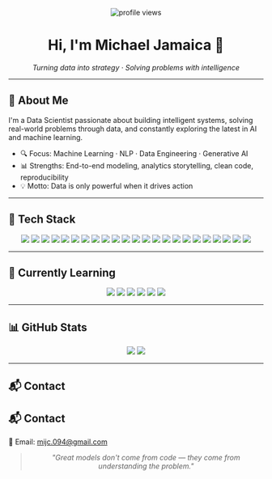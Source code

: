<p align="center">
  <img src="https://komarev.com/ghpvc/?username=DSMichael94&label=Profile%20views&color=0e75b6&style=flat" alt="profile views" />
</p>

<h1 align="center">Hi, I'm Michael Jamaica 👋</h1>
<p align="center"><i>Turning data into strategy · Solving problems with intelligence</i></p>

---

## 🧠 About Me

I'm a Data Scientist passionate about building intelligent systems, solving real-world problems through data, and constantly exploring the latest in AI and machine learning.

- 🔍 Focus: Machine Learning · NLP · Data Engineering · Generative AI  
- 📊 Strengths: End-to-end modeling, analytics storytelling, clean code, reproducibility  
- 💡 Motto: Data is only powerful when it drives action

---

## 🚀 Tech Stack

<p align="center">
  <!-- Core Languages -->
  <img src="https://img.shields.io/badge/Python-3776AB?style=for-the-badge&logo=python&logoColor=white"/>
  <img src="https://img.shields.io/badge/SQL-003B57?style=for-the-badge&logo=mysql&logoColor=white"/>
  <img src="https://img.shields.io/badge/R-276DC3?style=for-the-badge&logo=r&logoColor=white"/>

  <!-- Libraries -->
  <img src="https://img.shields.io/badge/Pandas-150458?style=for-the-badge&logo=pandas&logoColor=white"/>
  <img src="https://img.shields.io/badge/NumPy-013243?style=for-the-badge&logo=numpy&logoColor=white"/>
  <img src="https://img.shields.io/badge/Scikit--Learn-F7931E?style=for-the-badge&logo=scikit-learn&logoColor=white"/>
  <img src="https://img.shields.io/badge/XGBoost-00B3B3?style=for-the-badge&logo=xgboost&logoColor=white"/>
  <img src="https://img.shields.io/badge/LightGBM-006400?style=for-the-badge&logo=lightgbm&logoColor=white"/>
  <img src="https://img.shields.io/badge/CatBoost-EE9C00?style=for-the-badge&logo=catboost&logoColor=black"/>

  <!-- Deep Learning / AI -->
  <img src="https://img.shields.io/badge/TensorFlow-FF6F00?style=for-the-badge&logo=tensorflow&logoColor=white"/>
  <img src="https://img.shields.io/badge/PyTorch-EE4C2C?style=for-the-badge&logo=pytorch&logoColor=white"/>
  <img src="https://img.shields.io/badge/Hugging%20Face-FCC51C?style=for-the-badge&logo=huggingface&logoColor=black"/>
  <img src="https://img.shields.io/badge/OpenAI-412991?style=for-the-badge&logo=openai&logoColor=white"/>

  <!-- Visualization -->
  <img src="https://img.shields.io/badge/Power%20BI-F2C811?style=for-the-badge&logo=powerbi&logoColor=black"/>
  <img src="https://img.shields.io/badge/Tableau-E97627?style=for-the-badge&logo=tableau&logoColor=white"/>
  <img src="https://img.shields.io/badge/Plotly-3F4F75?style=for-the-badge&logo=plotly&logoColor=white"/>

  <!-- Data Engineering / Infra -->
  <img src="https://img.shields.io/badge/Airflow-017CEE?style=for-the-badge&logo=apacheairflow&logoColor=white"/>
  <img src="https://img.shields.io/badge/Spark-E25A1C?style=for-the-badge&logo=apachespark&logoColor=white"/>
  <img src="https://img.shields.io/badge/Docker-2496ED?style=for-the-badge&logo=docker&logoColor=white"/>
  <img src="https://img.shields.io/badge/Kafka-000000?style=for-the-badge&logo=apachekafka&logoColor=white"/>

  <!-- Dev Tools -->
  <img src="https://img.shields.io/badge/Git-F05032?style=for-the-badge&logo=git&logoColor=white"/>
  <img src="https://img.shields.io/badge/Jupyter-F37726?style=for-the-badge&logo=jupyter&logoColor=white"/>
  <img src="https://img.shields.io/badge/VSCode-007ACC?style=for-the-badge&logo=visualstudiocode&logoColor=white"/>
</p>

---

## 🌱 Currently Learning

<p align="center">
  <img src="https://img.shields.io/badge/LangChain-000000?style=for-the-badge&logo=langchain&logoColor=white"/>
  <img src="https://img.shields.io/badge/Streamlit-FF4B4B?style=for-the-badge&logo=streamlit&logoColor=white"/>
  <img src="https://img.shields.io/badge/MLflow-102C45?style=for-the-badge&logo=mlflow&logoColor=white"/>
  <img src="https://img.shields.io/badge/AWS-232F3E?style=for-the-badge&logo=amazonaws&logoColor=white"/>
  <img src="https://img.shields.io/badge/GCP-4285F4?style=for-the-badge&logo=googlecloud&logoColor=white"/>
  <img src="https://img.shields.io/badge/BigQuery-669DF6?style=for-the-badge&logo=googlebigquery&logoColor=white"/>
</p>

---

## 📊 GitHub Stats

<p align="center">
  <img src="https://github-readme-stats.vercel.app/api?username=DSMichael94&show_icons=true&theme=dark&hide_title=true" />
  <img src="https://github-readme-stats.vercel.app/api/top-langs/?username=DSMichael94&layout=compact&theme=dark" />
</p>

---

## 📬 Contact

## 📬 Contact

📧 Email: mijc.094@gmail.com  



<blockquote align="center">
  <i>"Great models don't come from code — they come from understanding the problem."</i>
</blockquote>

